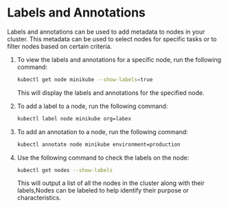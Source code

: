 # Labels and Annotations

Labels and annotations can be used to add metadata to nodes in your cluster. This metadata can be used to select nodes for specific tasks or to filter nodes based on certain criteria.

1. To view the labels and annotations for a specific node, run the following command:

   ```bash
   kubectl get node minikube --show-labels=true
   ```

   This will display the labels and annotations for the specified node.

2. To add a label to a node, run the following command:

   ```bash
   kubectl label node minikube org=labex
   ```

3. To add an annotation to a node, run the following command:

   ```bash
   kubectl annotate node minikube environment=production
   ```

4. Use the following command to check the labels on the node:

   ```bash
   kubectl get nodes --show-labels
   ```

   This will output a list of all the nodes in the cluster along with their labels,Nodes can be labeled to help identify their purpose or characteristics.
